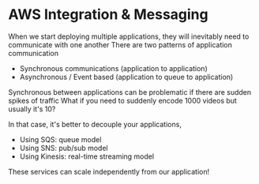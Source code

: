 # AWS Integration & Messaging

When we start deploying multiple applications, they will inevitably need to communicate with one another
There are two patterns of application communication
- Synchronous communications (application to application)
- Asynchronous / Event based (application to queue to application)

Synchronous between applications can be problematic if there are sudden spikes of traffic
What if you need to suddenly encode 1000 videos but usually it's 10?

In that case, it's better to decouple your applications,
- Using SQS: queue model
- Using SNS: pub/sub model
- Using Kinesis: real-time streaming model

These services can scale independently from our application!